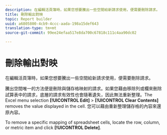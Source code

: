 ```yaml
---
description: 在編輯活頁簿時，如果您想要騰出一些空間給新請求使用，便需要刪除請求。
title: 刪除輸出對映
topic: Report builder
uuid: a6805800-4cb9-4ccc-aada-198a15def643
translation-type: tm+mt
source-git-commit: 99ee24efaa517e8da700c67818c111c4aa90dc02

---
```



# 刪除輸出對映

在編輯活頁簿時，如果您想要騰出一些空間給新請求使用，便需要刪除請求。

騰出空間唯一的方法便是刪除與儲存格映射的請求。如果您藉由移除列或欄來刪除試算表中的請求，底層的請求有效性也會隨著遺失，因此無法重新整理。The Excel menu selection **[!UICONTROL Edit]** &gt; **[!UICONTROL Clear Contents]** removes the value displayed in the cell. 您可以藉由重新整理儲存格的內容來還原內容。

To remove a specific mapping of spreadsheet cells, locate the row, column, or metric item and click **[!UICONTROL Delete]**.

